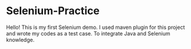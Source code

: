 # Selenium-Practice
Hello! This is my first Selenium demo.
I used maven plugin for this project and wrote my codes as a test case. To integrate Java and Selenium knowledge.
